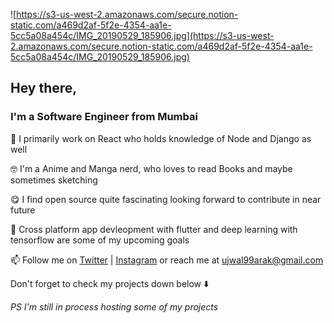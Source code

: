 ![https://s3-us-west-2.amazonaws.com/secure.notion-static.com/a469d2af-5f2e-4354-aa1e-5cc5a08a454c/IMG_20190529_185906.jpg](https://s3-us-west-2.amazonaws.com/secure.notion-static.com/a469d2af-5f2e-4354-aa1e-5cc5a08a454c/IMG_20190529_185906.jpg)

## Hey there,

### I'm a Software Engineer from Mumbai

🤩 I primarily work on React who holds knowledge of Node and Django as well

🤓 I'm a Anime and Manga nerd, who loves to read Books and maybe sometimes sketching

😋 I find open source quite fascinating looking forward to contribute in near future 

🧐 Cross platform app devleopment with flutter and deep learning with tensorflow are some of my upcoming goals 

📫 Follow me on [Twitter](https://twitter.com/rootuj99) | [Instagram](https://www.instagram.com/rootuj) or reach me at ujwal99arak@gmail.com

Don't forget to check my projects down below ⬇️

*PS I'm still in process hosting some of my projects*
